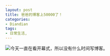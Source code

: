 ```yaml
---
layout: post
title: 爸爸的博客上50000了！
categories:
- Diandian
tags:
- 日常生活, 
---
```

<img src="http://m2.img.srcdd.com/farm5/d/2012/0627/10/3D21CA7F155C2543954C17C2160F1CC7_B500_900_246_663.PNG" />今天一直在看开幕式，所以没有什么时间写博客。